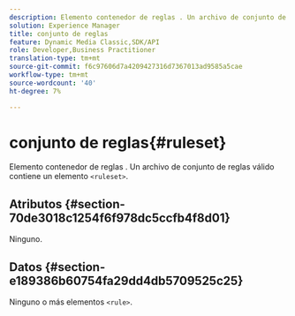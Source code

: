 ```yaml
---
description: Elemento contenedor de reglas . Un archivo de conjunto de reglas válido contiene un elemento <conjunto de reglas>.
solution: Experience Manager
title: conjunto de reglas
feature: Dynamic Media Classic,SDK/API
role: Developer,Business Practitioner
translation-type: tm+mt
source-git-commit: f6c97606d7a4209427316d7367013ad9585a5cae
workflow-type: tm+mt
source-wordcount: '40'
ht-degree: 7%

---
```



# conjunto de reglas{#ruleset}

Elemento contenedor de reglas . Un archivo de conjunto de reglas válido contiene un elemento `<ruleset>`.

## Atributos {#section-70de3018c1254f6f978dc5ccfb4f8d01}

Ninguno.

## Datos {#section-e189386b60754fa29dd4db5709525c25}

Ninguno o más elementos `<rule>`.
